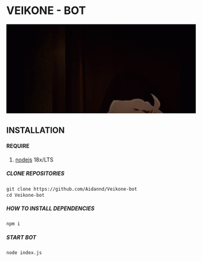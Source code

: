  # VEIKONE - BOT

![](./src/veiko.gif)

## INSTALLATION

#### REQUIRE
1. [nodejs](https://nodejs.org/en/download) 18x/LTS

##### CLONE REPOSITORIES
```Alpine Abuild
git clone https://github.com/Aidannd/Veikone-bot
cd Veikone-bot
```

#####  HOW TO INSTALL DEPENDENCIES
```Alpine Abuild
npm i
```

#####  START BOT
```Alpine Abuild
node index.js
```
